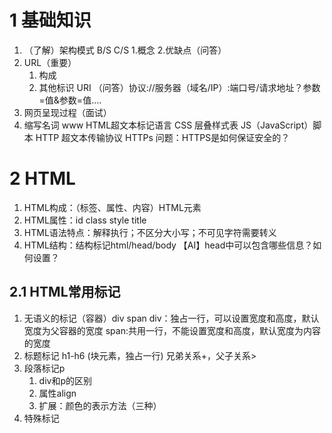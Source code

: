 # 1 基础知识
1. （了解）架构模式
	B/S C/S 1.概念 2.优缺点（问答）
2. URL（重要）
	1. 构成
	2. 其他标识 URI
		（问答）协议://服务器（域名/IP）:端口号/请求地址？参数=值&参数=值....
3. 网页呈现过程（面试）
4. 缩写名词
	www
	HTML超文本标记语言
	CSS 层叠样式表
	JS（JavaScript）脚本
	HTTP 超文本传输协议
	HTTPs 问题：HTTPS是如何保证安全的？
	
# 2 HTML
1. HTML构成：（标签、属性、内容）HTML元素
2. HTML属性：id  class  style  title
3. HTML语法特点：解释执行；不区分大小写；不可见字符需要转义
4. HTML结构：结构标记html/head/body  【AI】head中可以包含哪些信息？如何设置？

## 2.1 HTML常用标记
1. 无语义的标记（容器）div  span
	div：独占一行，可以设置宽度和高度，默认宽度为父容器的宽度
	span:共用一行，不能设置宽度和高度，默认宽度为内容的宽度
2. 标题标记 h1-h6 (块元素，独占一行)  兄弟关系+，父子关系>
3. 段落标记p
	1. div和p的区别
	2. 属性align
	3. 扩展：颜色的表示方法（三种）
4. 特殊标记